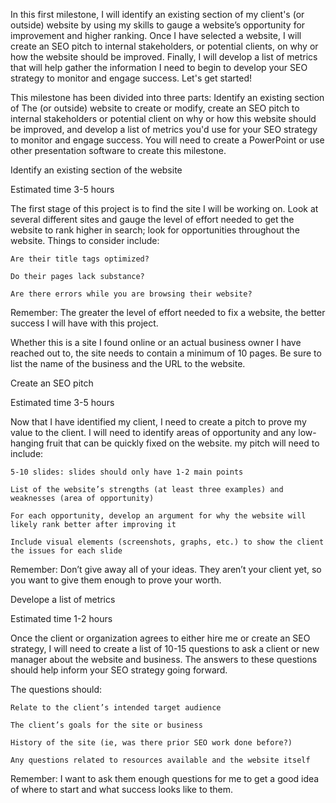 In this first milestone, I will identify an existing section of my client's (or outside) website by using my skills to gauge a website’s opportunity for improvement and higher ranking. Once I have selected a website, I will create an SEO pitch to internal stakeholders, or potential clients, on why or how the website should be improved. Finally, I will develop a list of metrics that will help gather the information I need to begin to develop your SEO strategy to monitor and engage success. Let's get started! 

This milestone has been divided into three parts: Identify an existing section of The (or outside) website to create or modify, create an SEO pitch to internal stakeholders or potential client on why or how this website should be improved, and develop a list of metrics you'd use for your SEO strategy to monitor and engage success. You will need to create a PowerPoint or use other presentation software to create this milestone. 

Identify an existing section of the website

Estimated time 3-5 hours

The first stage of this project is to find the site I will be working on. Look at several different sites and gauge the level of effort needed to get the website to rank higher in search; look for opportunities throughout the website. Things to consider include:

    Are their title tags optimized?

    Do their pages lack substance?

    Are there errors while you are browsing their website?

Remember: The greater the level of effort needed to fix a website, the better success I will have with this project.

Whether this is a site I found online or an actual business owner I have reached out to, the site needs to contain a minimum of 10 pages. Be sure to list the name of the business and the URL to the website.

Create an SEO pitch

Estimated time 3-5 hours

Now that I have identified my client, I need to create a pitch to prove my value to the client. I will need to identify areas of opportunity and any low-hanging fruit that can be quickly fixed on the website. my pitch will need to include:

    5-10 slides: slides should only have 1-2 main points

    List of the website’s strengths (at least three examples) and weaknesses (area of opportunity)

    For each opportunity, develop an argument for why the website will likely rank better after improving it

    Include visual elements (screenshots, graphs, etc.) to show the client the issues for each slide

Remember: Don’t give away all of your ideas. They aren’t your client yet, so you want to give them enough to prove your worth.

Develope a list of metrics

Estimated time 1-2 hours

Once the client or organization agrees to either hire me or create an SEO strategy, I will need to create a list of 10-15 questions to ask a client or new manager about the website and business. The answers to these questions should help inform your SEO strategy going forward. 

The questions should:

    Relate to the client’s intended target audience

    The client’s goals for the site or business

    History of the site (ie, was there prior SEO work done before?)

    Any questions related to resources available and the website itself

Remember: I want to ask them enough questions for me to get a good idea of where to start and what success looks like to them.



